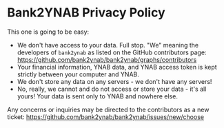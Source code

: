 # Bank2YNAB Privacy Policy

This one is going to be easy:

- We don't have access to your data. Full stop. "We" meaning the developers of `bank2ynab` as listed on the GitHub contributors page: https://github.com/bank2ynab/bank2ynab/graphs/contributors
- Your financial information, YNAB data, and YNAB access token is kept strictly between your computer and YNAB.
- We don't store any data on any servers - we don't have any servers!
- No, really, we cannot and do not access or store your data - it's all yours! Your data is sent only to YNAB and nowhere else.

Any concerns or inquiries may be directed to the contributors as a new ticket: https://github.com/bank2ynab/bank2ynab/issues/new/choose
